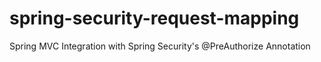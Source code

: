 spring-security-request-mapping
===============================

Spring MVC Integration with Spring Security's @PreAuthorize Annotation
